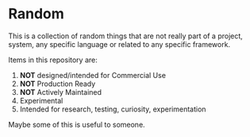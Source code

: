 # Random

This is a collection of random things that are not really part of a project, system, any specific language or related to any specific framework.

Items in this repository are:

1. **NOT** designed/intended for Commercial Use
2. **NOT** Production Ready
3. **NOT** Actively Maintained 
4. Experimental 
5. Intended for research, testing, curiosity, experimentation

Maybe some of this is useful to someone.
